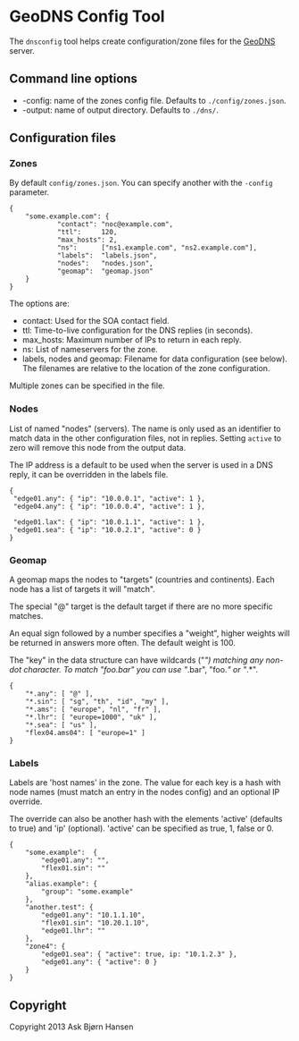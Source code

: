 # GeoDNS Config Tool

The `dnsconfig` tool helps create configuration/zone files for the
[GeoDNS](http://geo.bitnames.com/) server.

## Command line options

* -config: name of the zones config file. Defaults to `./config/zones.json`.
* -output: name of output directory. Defaults to `./dns/`.

## Configuration files

### Zones

By default `config/zones.json`. You can specify another with the `-config` parameter.

    {
        "some.example.com": {
                "contact": "noc@example.com",
                "ttl":     120,
                "max_hosts": 2,
                "ns":      ["ns1.example.com", "ns2.example.com"],
                "labels":  "labels.json",
                "nodes":   "nodes.json",
                "geomap":  "geomap.json"
        }
    }

The options are:

* contact: Used for the SOA contact field.
* ttl: Time-to-live configuration for the DNS replies (in seconds).
* max_hosts: Maximum number of IPs to return in each reply.
* ns: List of nameservers for the zone.
* labels, nodes and geomap: Filename for data configuration (see below). The filenames are relative to the location of the zone configuration.

Multiple zones can be specified in the file.

### Nodes

List of named "nodes" (servers). The name is only used as an identifier to
match data in the other configuration files, not in replies. Setting `active`
to zero will remove this node from the output data.

The IP address is a default to be used when the server is used in a DNS reply,
it can be overridden in the labels file.

    {
     "edge01.any": { "ip": "10.0.0.1", "active": 1 },
     "edge04.any": { "ip": "10.0.0.4", "active": 1 },

     "edge01.lax": { "ip": "10.0.1.1", "active": 1 },
     "edge01.sea": { "ip": "10.0.2.1", "active": 0 }
    }

### Geomap

A geomap maps the nodes to "targets" (countries and continents). Each node has
a list of targets it will "match".

The special "@" target is the default target if there are no more specific
matches.

An equal sign followed by a number specifies a "weight", higher weights will be
returned in answers more often. The default weight is 100.

The "key" in the data structure can have wildcards ("*") matching any non-dot
character. To match "foo.bar" you can use "*.bar", "foo.*" or "*.*".

    {
        "*.any": [ "@" ],
        "*.sin": [ "sg", "th", "id", "my" ],
        "*.ams": [ "europe", "nl", "fr" ],
        "*.lhr": [ "europe=1000", "uk" ],
        "*.sea": [ "us" ],
        "flex04.ams04": [ "europe=1" ]
    }

### Labels

Labels are 'host names' in the zone. The value for each key is a hash with node
names (must match an entry in the nodes config) and an optional IP override.

The override can also be another hash with the elements 'active' (defaults to true)
and 'ip' (optional). 'active' can be specified as true, 1, false or 0.

    {
        "some.example":  {
            "edge01.any": "",
            "flex01.sin": ""
        },
        "alias.example": {
            "group": "some.example"
        },
        "another.test": {
            "edge01.any": "10.1.1.10",
            "flex01.sin": "10.20.1.10",
            "edge01.lhr": ""
        },
        "zone4": {
            "edge01.sea": { "active": true, ip: "10.1.2.3" },
            "edge01.any": { "active": 0 }
        }
    }

## Copyright

Copyright 2013 Ask Bjørn Hansen